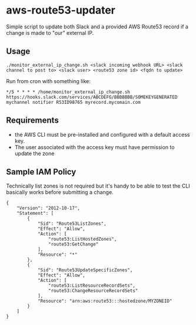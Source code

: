 # aws-route53-updater

Simple script to update both Slack and a provided AWS Route53 record if a change is made to "our" external IP.

## Usage

`./monitor_external_ip_change.sh <slack incoming webhook URL> <slack channel to post to> <slack user> <route53 zone id> <fqdn to update>`

Run from cron with something like:

`*/5 * * * * /home/monitor_external_ip_change.sh https://hooks.slack.com/services/ABCDEFG/BBBBBBB/SOMEKEYGENERATED mychannel notifier R53ID98765 myrecord.mycomain.com`

## Requirements
* the AWS CLI must be pre-installed and configured with a default access key.
* The user associated with the access key must have permission to update the zone

## Sample IAM Policy

Technically list zones is not required but it's handy to be able to test the CLI basically works before submitting a change. 

```
{
    "Version": "2012-10-17",
    "Statement": [
        {
            "Sid": "Route53ListZones",
            "Effect": "Allow",
            "Action": [
                "route53:ListHostedZones",
                "route53:GetChange"
            ],
            "Resource": "*"
        },
        {
            "Sid": "Route53UpdateSpecificZones",
            "Effect": "Allow",
            "Action": [
                "route53:ListResourceRecordSets",
                "route53:ChangeResourceRecordSets"
            ],
            "Resource": "arn:aws:route53:::hostedzone/MYZONEID"
        }
    ]
}
```

